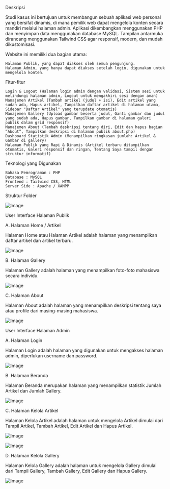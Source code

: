 
Deskripsi

Studi kasus ini bertujuan untuk membangun sebuah aplikasi web personal yang bersifat dinamis, di mana pemilik web dapat mengelola konten secara mandiri melalui halaman admin. Aplikasi dikembangkan menggunakan PHP dan menyimpan data menggunakan database MySQL. Tampilan antarmuka dirancang menggunakan Tailwind CSS agar responsif, modern, dan mudah dikustomisasi.

Website ini memiliki dua bagian utama:

    Halaman Publik, yang dapat diakses oleh semua pengunjung.
    Halaman Admin, yang hanya dapat diakses setelah login, digunakan untuk mengelola konten.

Fitur-fitur

    Login & Logout (Halaman login admin dengan validasi, Sistem sesi untuk melindungi halaman admin, Logout untuk mengakhiri sesi dengan aman)
    Manajemen Artikel (Tambah artikel (judul + isi), Edit artikel yang sudah ada, Hapus artikel, Tampilkan daftar artikel di halaman utama, Sidebar "Daftar Artikel" yang terupdate otomatis)
    Manajemen Gallery (Upload gambar beserta judul, Ganti gambar dan judul yang sudah ada, Hapus gambar, Tampilkan gambar di halaman galeri publik dalam grid responsif)
    Manajemen About (Tambah deskripsi tentang diri, Edit dan hapus bagian “About”, Tampilkan deskripsi di halaman publik about.php)
    Dashboard Statistik Admin (Menampilkan ringkasan jumlah: Artikel & Gambar di gallery)
    Halaman Publik yang Rapi & Dinamis (Artikel terbaru ditampilkan otomatis, Galeri responsif dan ringan, Tentang Saya tampil dengan struktur informatif)

Teknologi yang Digunakan

    Bahasa Pemrograman : PHP
    Database : MySQL
    Frontend : Tailwind CSS, HTML
    Server Side : Apache / XAMPP

Struktur Folder






![Image](https://github.com/user-attachments/assets/b905b3f9-6d67-46f0-b83a-ba973702968c)

User Interface Halaman Publik

A. Halaman Home / Artikel

Halaman Home atau Halaman Artikel adalah halaman yang menampilkan daftar artikel dan artikel terbaru.

![Image](https://github.com/user-attachments/assets/621a19e5-3c39-4e14-aad9-d1280622d3d8)


B. Halaman Gallery

Halaman Gallery adalah halaman yang menampilkan foto-foto mahasiswa secara individu.

![Image](https://github.com/user-attachments/assets/ca8e975b-867e-4e8e-a0df-76f56377c672)


C. Halaman About

Halaman About adalah halaman yang menampilkan deskripsi tentang saya atau profile dari masing-masing mahasiswa.

![Image](https://github.com/user-attachments/assets/18aa127b-13bc-45fe-b194-d32fa3821c84)


User Interface Halaman Admin

A. Halaman Login

Halaman Login adalah halaman yang digunakan untuk mengakses halaman admin, diperlukan username dan password.

![Image](https://github.com/user-attachments/assets/69b6eb1b-451b-4acf-b700-2ecb09b07545)


B. Halaman Beranda

Halaman Beranda merupakan halaman yang menampilkan statistik Jumlah Artikel dan Jumlah Gallery.

![Image](https://github.com/user-attachments/assets/e52689b7-736c-4865-b0ac-08774ea8c36b)

C. Halaman Kelola Artikel

Halaman Kelola Artikel adalah halaman untuk mengelola Artikel dimulai dari Tampil Artikel, Tambah Artikel, Edit Artikel dan Hapus Artikel.

![Image](https://github.com/user-attachments/assets/ec6d5eae-b815-4180-be59-4dc2683742cb)

![Image](https://github.com/user-attachments/assets/52ca5644-f18d-45ed-aad3-d1623a3a3d5d)

D. Halaman Kelola Gallery

Halaman Kelola Gallery adalah halaman untuk mengelola Gallery dimulai dari Tampil Gallery, Tambah Gallery, Edit Gallery dan Hapus Gallery.

![Image](https://github.com/user-attachments/assets/de2af0d6-9fb0-495f-aae5-73cc993548a6)
